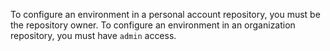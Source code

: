 To configure an environment in a personal account repository, you must be the repository owner. To configure an environment in an organization repository, you must have `admin` access.
